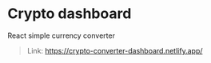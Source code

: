 #  Crypto dashboard

React simple currency converter

>Link: https://crypto-converter-dashboard.netlify.app/

